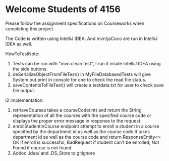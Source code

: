 # Welcome Students of 4156

Please follow the assignment specifications on Courseworks when completing this project.

The Code is written using IntelliJ IDEA. And mvn/jaCoco are run in IntelliJ IDEA as well.

HowToTestNote:
1. Tests can be run with "mvn clean test", I run it inside IntelliJ IDEA using the side buttons.
2. deSerializeObjectFromFileTest() in MyFileDatabasedTests will give System.out.print in console for one to check the read file status.
3. saveContentsToFileTest() will create a testdata.txt for user to check save file output.

I2 implementation:

1. retrieveCourses takes a courseCode(int) and return the String representation of all the courses with the specified course code or displays the proper error message in response to the request.
2. enrollStudentInCourse endpoint attempt to enroll a student in a course specified by the department id as well as the course code.It takes department id as well as the course code and return ResponseEntity<> OK if enroll is successful; BadRequest if student can't be enrolled; Not Found if course is not found.
3. Added .idea/ and .DS_Store to gitignore 